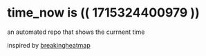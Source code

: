 # time_now is (( 1715324400979 ))

an automated repo that shows the currnent time

inspired by [breakingheatmap](https://github.com/breakingheatmap/breakingheatmap)